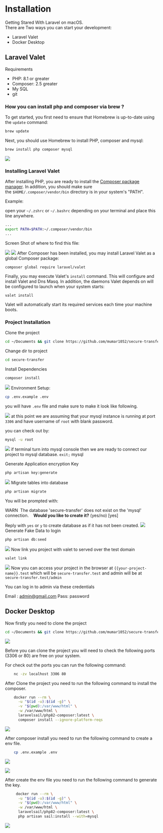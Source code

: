 # Installation

Getting Stared With Laravel on macOS.  
There are Two ways you can start your development:

+ Laravel Valet
+ Docker Desktop

## Laravel Valet

Requirements
+ PHP: 8.1 or greater
+ Composer: 2.5 greater
+ My SQL
+ git

### How you can install php and composer via brew ?

To get started, you first need to ensure that Homebrew is up-to-date using the `update` command:

```bash
brew update
```

Next, you should use Homebrew to install PHP, composer and mysql:

```bash
brew install php composer mysql
```
![](/docs/screenshots/install-php-composer-mysql.png)
### Installing Laravel Valet

After installing PHP, you are ready to install the [Composer package manager](https://getcomposer.org/). In addition, you should make sure the `$HOME/.composer/vendor/bin` directory is in your system's "PATH".

Example:

open your `~/.zshrc` or `~/.bashrc` depending on your terminal and place this line anywhere.

```bash
...
export PATH=$PATH:~/.composer/vendor/bin
...
```

Screen Shot of where to find this file:

![](/docs/screenshots/zshrc-file-path.png)
![](/docs/screenshots/zshrc-file.png)
After Composer has been installed, you may install Laravel Valet as a global Composer package:

```
composer global require laravel/valet
```

Finally, you may execute Valet's `install` command. This will configure and install Valet and Dns Masq. In addition, the daemons Valet depends on will be configured to launch when your system starts:

```
valet install
```

Valet will automatically start its required services each time your machine boots.

### Project Installation

Clone the project

```bash
cd ~/Documents && git clone https://github.com/mumar1052/secure-transfer.git
```

Change dir to project

```bash
cd secure-transfer
```

Install Dependencies

```bash
composer install
```
![](/docs/screenshots/composer-install.png)
Environment Setup:

```bash
cp .env.example .env
```

you will have `.env` file and make sure to make it look like following.

![](/docs/screenshots/.env-file.png)
at this point we are assuming that your mysql instance is running at port `3306` and have username of `root` with blank password.

you can check out by:

```bash
mysql -u root
```

![](/docs/screenshots/mysql-login.png)
if terminal turn into mysql console then we are ready to connect our project to mysql database. `exit;` mysql

Generate Application encryption Key

```bash
php artisan key:generate
```

![](/docs/screenshots/key-generate.png)
Migrate tables into database

```bash
php artisan migrate
```

You will be prompted with:

WARN  The database 'secure-transfer' does not exist on the 'mysql' connection.  
 **Would you like to create it?** (yes/no) [yes]

Reply with `yes` or `y` to create database as if it has not been created.
![](/docs/screenshots/migration.png)
Generate Fake Data to login

```bash
php artisan db:seed
```

![](/docs/screenshots/db:seed.png)
Now link you project with valet to served over the test domain

```
valet link
```
![](/docs/screenshots/valet:link.png)
Now you can access your project in the browser at `{{your-project-name}}.test`
which will be `secure-transfer.test` and admin will be at `secure-transfer.test/admin`

You can log in to admin via these credentials

Email : admin@gmail.com
Pass: password


## Docker Desktop
Now firstly you need to clone the project

```bash
cd ~/Documents && git clone https://github.com/mumar1052/secure-transfer.git && cd secure-transfer
```
![](/docs/screenshots/git-clone.png)

Before you can clone the project you will need to check the following ports (3306 or 80) are free on your system.

For check out the ports you can run the following command:
```bash
    nc -zv localhost 3306 80
```

After Clone the project you need to run the following command to install the composer.
```bash
    docker run --rm \
      -u "$(id -u):$(id -g)" \
      -v "$(pwd):/var/www/html" \
      -w /var/www/html \
      laravelsail/php82-composer:latest \
      composer install --ignore-platform-reqs
```
![](/docs/screenshots/docker-composer-install.png)

After composer install you need to run the following command to create a env file.
```bash
    cp .env.example .env
```
![](/docs/screenshots/create-env.png)

![](/docs/screenshots/.env-file.png)

After create the env file you need to run the following command to generate the key.
```bash
     docker run --rm \
      -u "$(id -u):$(id -g)" \
      -v "$(pwd):/var/www/html" \
      -w /var/www/html \
      laravelsail/php82-composer:latest \
      php artisan sail:install --with=mysql
```
![](/docs/screenshots/install-sail.png)
